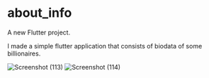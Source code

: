 # about_info

A new Flutter project.

I made a simple flutter application that consists of biodata of some billionaires.

![Screenshot (113)](https://user-images.githubusercontent.com/105560839/232184403-ed20834c-ef60-4e96-80cb-50953a56bdfb.png)
![Screenshot (114)](https://user-images.githubusercontent.com/105560839/232184409-229642b0-528d-4f56-880d-2f75bddad84f.png)
